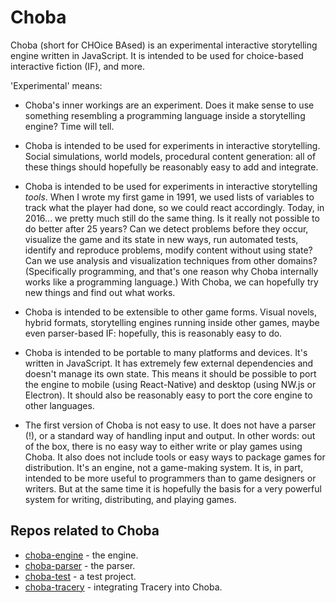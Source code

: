 # Choba

Choba (short for CHOice BAsed) is an experimental interactive storytelling engine written in JavaScript. It is intended to be used for choice-based interactive fiction (IF), and more.

'Experimental' means:

* Choba's inner workings are an experiment. Does it make sense to use something resembling a programming language inside a storytelling engine? Time will tell.

* Choba is intended to be used for experiments in interactive storytelling. Social simulations, world models, procedural content generation: all of these things should hopefully be reasonably easy to add and integrate.

* Choba is intended to be used for experiments in interactive storytelling *tools*. When I wrote my first game in 1991, we used lists of variables to track what the player had done, so we could react accordingly. Today, in 2016... we pretty much still do the same thing. Is it really not possible to do better after 25 years? Can we detect problems before they occur, visualize the game and its state in new ways, run automated tests, identify and reproduce problems, modify content without using state? Can we use analysis and visualization techniques from other domains? (Specifically programming, and that's one reason why Choba internally works like a programming language.) With Choba, we can hopefully try new things and find out what works.

* Choba is intended to be extensible to other game forms. Visual novels, hybrid formats, storytelling engines running inside other games, maybe even parser-based IF: hopefully, this is reasonably easy to do.

* Choba is intended to be portable to many platforms and devices. It's written in JavaScript. It has extremely few external dependencies and doesn't manage its own state. This means it should be possible to port the engine to mobile (using React-Native) and desktop (using NW.js or Electron). It should also be reasonably easy to port the core engine to other languages.

* The first version of Choba is not easy to use. It does not have a parser (!), or a standard way of handling input and output. In other words: out of the box, there is no easy way to either write or play games using Choba. It also does not include tools or easy ways to package games for distribution. It's an engine, not a game-making system. It is, in part, intended to be more useful to programmers than to game designers or writers. But at the same time it is hopefully the basis for a very powerful system for writing, distributing, and playing games.

## Repos related to Choba

* [choba-engine](https://github.com/jhorneman/choba-engine) - the engine.
* [choba-parser](https://github.com/jhorneman/choba-engine) - the parser.
* [choba-test](https://github.com/jhorneman/choba-engine) - a test project.
* [choba-tracery](https://github.com/jhorneman/choba-tracery) - integrating Tracery into Choba.
